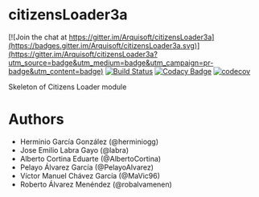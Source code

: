 # citizensLoader3a

[![Join the chat at https://gitter.im/Arquisoft/citizensLoader3a](https://badges.gitter.im/Arquisoft/citizensLoader3a.svg)](https://gitter.im/Arquisoft/citizensLoader3a?utm_source=badge&utm_medium=badge&utm_campaign=pr-badge&utm_content=badge)
[![Build Status](https://travis-ci.org/Arquisoft/citizensLoader3a.svg?branch=master)](https://travis-ci.org/Arquisoft/citizensLoader3a)
[![Codacy Badge](https://api.codacy.com/project/badge/Grade/e680327c40a44a6b8378a8171066e341)](https://www.codacy.com/app/jelabra/citizensLoader3a?utm_source=github.com&utm_medium=referral&utm_content=Arquisoft/citizensLoader3a&utm_campaign=badger)
[![codecov](https://codecov.io/gh/Arquisoft/citizensLoader3a/branch/master/graph/badge.svg)](https://codecov.io/gh/Arquisoft/citizensLoader3a)

Skeleton of Citizens Loader module

# Authors

* Herminio García González (@herminiogg)
* Jose Emilio Labra Gayo (@labra)
* Alberto Cortina Eduarte (@AlbertoCortina)
* Pelayo Álvarez García (@PelayoAlvarez)
* Víctor Manuel Chávez García (@MaVic96)
* Roberto Álvarez Menéndez (@robalvamenen)
